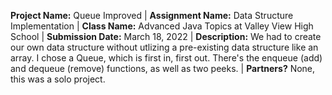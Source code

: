 **Project Name:** Queue Improved | **Assignment Name:** Data Structure Implementation | **Class Name:** Advanced Java Topics at Valley View High School | **Submission Date:** March 18, 2022 | **Description:** We had to create our own data structure without utlizing a pre-existing data structure like an array. I chose a Queue, which is first in, first out. There's the enqueue (add) and dequeue (remove) functions, as well as two peeks. | **Partners?** None, this was a solo project.
